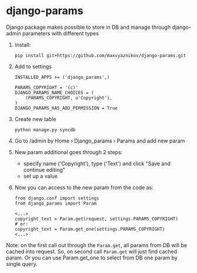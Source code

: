 # django-params
Django package makes possible to store in DB and manage through django-admin parameters with different types

1. Install:
    ```
    pip install git+https://github.com/maxvyaznikov/django-params.git
    ```
2. Add to settings
    ```
    INSTALLED_APPS += ('django_params',)
    
    PARAMS_COPYRIGHT = '(c)'
    DJANGO_PARAMS_NAME_CHOICES = (
        (PARAMS_COPYRIGHT, u'Copyright'),
    )
    DJANGO_PARAMS_HAS_ADD_PERMISSION = True
    ```
3. Create new table
    ```
    python manage.py syncdb
    ```
4. Go to /admin by Home › Django_params › Params and add new param
5. New param additional goes through 2 steps:
    * specify name ('Copyright'), type ('Text') and click "Save and continue editing"
    * set up a value

6. Now you can access to the new param from the code as:
    ```
    from django.conf import settings
    from django_params import Param
    
    <...>
    copyright_text = Param.get(request, settings.PARAMS_COPYRIGHT)
    # or:
    copyright_text = Param.get_one(settings.PARAMS_COPYRIGHT)
    <...>
    ```

Note: on the first call out through the `Param.get`, all params from DB will be
cached into request. So, on second call `Param.get` will just find cached param.
Or you can use Param.get_one to select from DB one param by single query.
